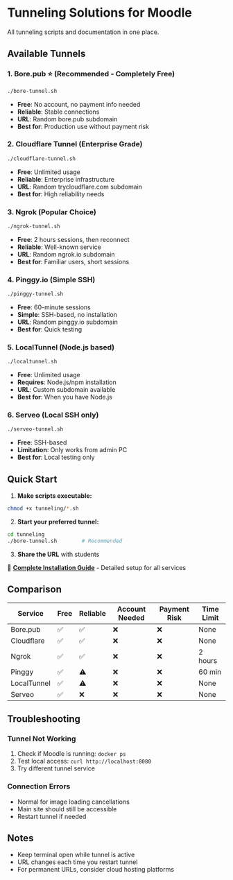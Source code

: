 # Tunneling Solutions for Moodle

All tunneling scripts and documentation in one place.

## Available Tunnels

### 1. Bore.pub ⭐ (Recommended - Completely Free)
```bash
./bore-tunnel.sh
```
- **Free**: No account, no payment info needed
- **Reliable**: Stable connections
- **URL**: Random bore.pub subdomain
- **Best for**: Production use without payment risk

### 2. Cloudflare Tunnel (Enterprise Grade)
```bash
./cloudflare-tunnel.sh
```
- **Free**: Unlimited usage
- **Reliable**: Enterprise infrastructure
- **URL**: Random trycloudflare.com subdomain
- **Best for**: High reliability needs

### 3. Ngrok (Popular Choice)
```bash
./ngrok-tunnel.sh
```
- **Free**: 2 hours sessions, then reconnect
- **Reliable**: Well-known service
- **URL**: Random ngrok.io subdomain
- **Best for**: Familiar users, short sessions

### 4. Pinggy.io (Simple SSH)
```bash
./pinggy-tunnel.sh
```
- **Free**: 60-minute sessions
- **Simple**: SSH-based, no installation
- **URL**: Random pinggy.io subdomain
- **Best for**: Quick testing

### 5. LocalTunnel (Node.js based)
```bash
./localtunnel.sh
```
- **Free**: Unlimited usage
- **Requires**: Node.js/npm installation
- **URL**: Custom subdomain available
- **Best for**: When you have Node.js

### 6. Serveo (Local SSH only)
```bash
./serveo-tunnel.sh
```
- **Free**: SSH-based
- **Limitation**: Only works from admin PC
- **Best for**: Local testing only

## Quick Start

1. **Make scripts executable:**
```bash
chmod +x tunneling/*.sh
```

2. **Start your preferred tunnel:**
```bash
cd tunneling
./bore-tunnel.sh        # Recommended
```

3. **Share the URL** with students

📖 **[Complete Installation Guide](INSTALLATION-GUIDE.md)** - Detailed setup for all services

## Comparison

| Service | Free | Reliable | Account Needed | Payment Risk | Time Limit |
|---------|------|----------|----------------|--------------|------------|
| Bore.pub | ✅ | ✅ | ❌ | ❌ | None |
| Cloudflare | ✅ | ✅ | ❌ | ❌ | None |
| Ngrok | ✅ | ✅ | ❌ | ❌ | 2 hours |
| Pinggy | ✅ | ⚠️ | ❌ | ❌ | 60 min |
| LocalTunnel | ✅ | ⚠️ | ❌ | ❌ | None |
| Serveo | ✅ | ❌ | ❌ | ❌ | None |

## Troubleshooting

### Tunnel Not Working
1. Check if Moodle is running: `docker ps`
2. Test local access: `curl http://localhost:8080`
3. Try different tunnel service

### Connection Errors
- Normal for image loading cancellations
- Main site should still be accessible
- Restart tunnel if needed

## Notes
- Keep terminal open while tunnel is active
- URL changes each time you restart tunnel
- For permanent URLs, consider cloud hosting platforms
